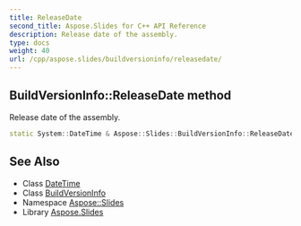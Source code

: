 ```yaml
---
title: ReleaseDate
second_title: Aspose.Slides for C++ API Reference
description: Release date of the assembly.
type: docs
weight: 40
url: /cpp/aspose.slides/buildversioninfo/releasedate/
---
```

## BuildVersionInfo::ReleaseDate method


Release date of the assembly.

```cpp
static System::DateTime & Aspose::Slides::BuildVersionInfo::ReleaseDate()
```

## See Also

* Class [DateTime](../../../system/datetime/)
* Class [BuildVersionInfo](../)
* Namespace [Aspose::Slides](../../)
* Library [Aspose.Slides](../../../)
